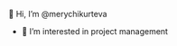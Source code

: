  👋 Hi, I’m @merychikurteva
- 👀 I’m interested in project management 

<!---
merychikurteva/merychikurteva is a ✨ special ✨ repository because its `README.md` (this file) appears on your GitHub profile.
You can click the Preview link to take a look at your changes.
--->
